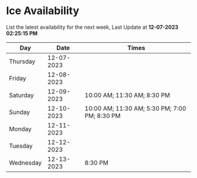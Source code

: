 # Ice Availability

List the latest availability for the next week, Last Update at **12-07-2023 02:25:15 PM**

| Day         | Date        | Times       |
| ----------- | ----------- | ----------- |
|Thursday|12-07-2023||
|Friday|12-08-2023||
|Saturday|12-09-2023|10:00 AM; 11:30 AM; 8:30 PM|
|Sunday|12-10-2023|10:00 AM; 11:30 AM; 5:30 PM; 7:00 PM; 8:30 PM|
|Monday|12-11-2023||
|Tuesday|12-12-2023||
|Wednesday|12-13-2023|8:30 PM|
